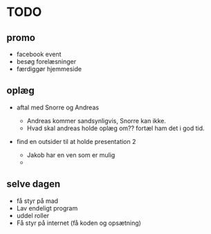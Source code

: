 # TODO

## promo
- facebook event
- besøg forelæsninger
- færdiggør hjemmeside

## oplæg
- aftal med Snorre og Andreas
  - Andreas kommer sandsynligvis, Snorre kan ikke.
  - Hvad skal andreas holde oplæg om?? fortæl ham det i god tid.

- find en outsider til at holde presentation 2
  - Jakob har en ven som er mulig
  -


## selve dagen
- få styr på mad
- Lav endeligt program
- uddel roller
- Få styr på internet (få koden og opsætning)
